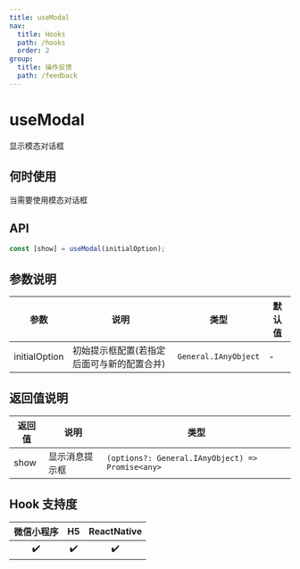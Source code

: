 ```yaml
---
title: useModal
nav:
  title: Hooks
  path: /hooks
  order: 2
group:
  title: 操作反馈
  path: /feedback
---
```


# useModal

显示模态对话框

## 何时使用

当需要使用模态对话框

## API

```jsx | pure
const [show] = useModal(initialOption);
```

## 参数说明

| 参数          | 说明                                       | 类型                 | 默认值 |
| ------------- | ------------------------------------------ | -------------------- | ------ |
| initialOption | 初始提示框配置(若指定后面可与新的配置合并) | `General.IAnyObject` | -      |

## 返回值说明

| 返回值 | 说明           | 类型                                             |
| ------ | -------------- | ------------------------------------------------ |
| show   | 显示消息提示框 | `(options?: General.IAnyObject) => Promise<any>` |

## Hook 支持度

| 微信小程序 | H5  | ReactNative |
| :--------: | :-: | :---------: |
|     ✔️     | ✔️  |     ✔️      |
